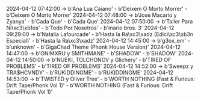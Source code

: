 2024-04-12 07:42:00 -> b'Ana Lua Caiano' - b'Deixem O Morto Morrer' - b'Deixem O Morto Morrer'
2024-04-12 07:48:00 -> b'Jose Macario y Zyanya' - b'Cada Que' - b'Cada Que'
2024-04-12 07:50:00 -> b'Taller Para Ni\xc3\xb1os' - b'Todo Por Nosotros' - b'mario bros. 3'
2024-04-12 09:29:00 -> b'Natalia Lafourcade' - b'Hasta la Ra\xc3\xadz (Edici\xc3\xb3n Especial)' - b'Hasta la Ra\xc3\xadz'
2024-04-12 14:45:00 -> b'g3ox_em' - b'unknown' - b'GigaChad Theme (Phonk House Version)'
2024-04-12 14:47:00 -> b'ONIMXRU y SMITHMANE' - b'SHADOW' - b'SHADOW'
2024-04-12 14:50:00 -> b'NUEKI, TOLCHONOV y Glichery' - b'TIRED OF PROBLEMS' - b'TIRED OF PROBLEMS'
2024-04-12 14:52:00 -> b'Sweepz y TRA$HCVNDY' - b'RUKIDDINGME' - b'RUKIDDINGME'
2024-04-12 14:53:00 -> b'TWISTED y Oliver Tree' - b'WORTH NOTHING (Fast & Furious: Drift Tape/Phonk Vol 1)' - b'WORTH NOTHING (Fast & Furious: Drift Tape/Phonk Vol 1)'
